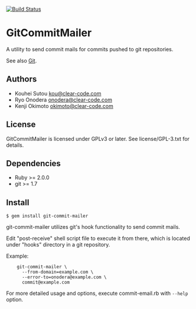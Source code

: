 [![Build Status](https://travis-ci.org/clear-code/git-commit-mailer.svg?branch=master)](https://travis-ci.org/clear-code/git-commit-mailer)

# GitCommitMailer

A utility to send commit mails for commits pushed to git repositories.

See also [Git](http://git-scm.com/).

## Authors

* Kouhei Sutou <kou@clear-code.com>
* Ryo Onodera <onodera@clear-code.com>
* Kenji Okimoto <okimoto@clear-code.com>

## License

GitCommitMailer is licensed under GPLv3 or later. See
license/GPL-3.txt for details.

## Dependencies

* Ruby >= 2.0.0
* git >= 1.7

## Install

~~~
$ gem install git-commit-mailer
~~~

git-commit-mailer utilizes git's hook functionality to send
commit mails.

Edit "post-receive" shell script file to execute it from there,
which is located under "hooks" directory in a git repository.

Example:

~~~
    git-commit-mailer \
      --from-domain=example.com \
      --error-to=onodera@example.com \
      commit@example.com
~~~

For more detailed usage and options, execute commit-email.rb
with `--help` option.
